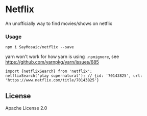 # Netflix
An unofficially way to find movies/shows on netflix

### Usage
```
npm i SayMosaic/netflix --save
```

yarn won't work for how yarn is using `.npmignore`, see https://github.com/yarnpkg/yarn/issues/685

```
import {netflixSearch} from 'netflix';
netflixSearch('play supernatural'); // {id: '70143825', url: 'https://www.netflix.com/title/70143825'}
```


## License
Apache License 2.0